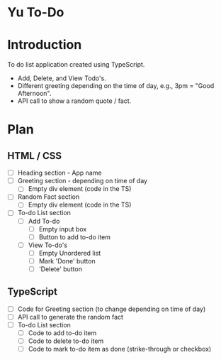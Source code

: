 # Yu To-Do

# Introduction

To do list application created using TypeScript.

-   Add, Delete, and View Todo's.
-   Different greeting depending on the time of day, e.g., 3pm = "Good Afternoon".
-   API call to show a random quote / fact.

# Plan

## HTML / CSS

-   [ ] Heading section - App name
-   [ ] Greeting section - depending on time of day
    -   [ ] Empty div element (code in the TS)
-   [ ] Random Fact section
    -   [ ] Empty div element (code in the TS)
-   [ ] To-do List section
    -   [ ] Add To-do
        -   [ ] Empty input box
        -   [ ] Button to add to-do item
    -   [ ] View To-do's
        -   [ ] Empty Unordered list
        -   [ ] Mark 'Done' button
        -   [ ] 'Delete' button

## TypeScript

-   [ ] Code for Greeting section (to change depending on time of day)
-   [ ] API call to generate the random fact
-   [ ] To-do List section
    -   [ ] Code to add to-do item
    -   [ ] Code to delete to-do item
    -   [ ] Code to mark to-do item as done (strike-through or checkbox)
